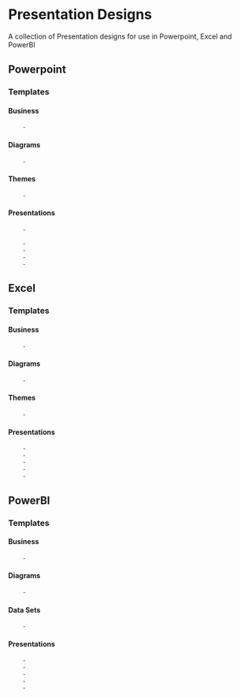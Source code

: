 # Presentation Designs
A collection of Presentation designs for use in Powerpoint, Excel and PowerBI

## Powerpoint 
  ### Templates
  #### Business
        - 

  #### Diagrams
        -
  #### Themes
        - 
  #### Presentations
        - 

        -
        -
        -
        -
## Excel
  ### Templates
  #### Business
        - 
  #### Diagrams
        -
  #### Themes
        - 
  #### Presentations
        - 
        -
        -
        -
        -
## PowerBI
  ### Templates
  #### Business
        - 
  #### Diagrams
        -
  #### Data Sets
        - 
  #### Presentations
        - 
        -
        -
        -
        -
